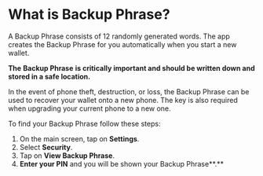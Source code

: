 # What is Backup Phrase?

A Backup Phrase consists of 12 randomly generated words. The app creates the Backup Phrase for you automatically when you start a new wallet.

**The** **Backup Phrase** **is critically important and should be written down and stored in a safe location.**

In the event of phone theft, destruction, or loss, the Backup Phrase can be used to recover your wallet onto a new phone. The key is also required when upgrading your current phone to a new one.

To find your Backup Phrase follow these steps:

1. On the main screen, tap on **Settings**.
2. Select **Security**.
3. Tap on **View Backup Phrase**.
4. **Enter your PIN** and you will be shown your Backup Phrase**.**